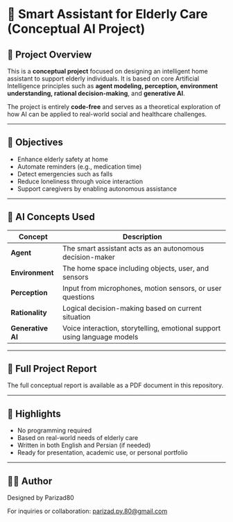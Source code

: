 # 🧠 Smart Assistant for Elderly Care (Conceptual AI Project)

## 📘 Project Overview
This is a **conceptual project** focused on designing an intelligent home assistant to support elderly individuals. It is based on core Artificial Intelligence principles such as **agent modeling, perception, environment understanding, rational decision-making**, and **generative AI**.

The project is entirely **code-free** and serves as a theoretical exploration of how AI can be applied to real-world social and healthcare challenges.

---

## 🎯 Objectives
- Enhance elderly safety at home
- Automate reminders (e.g., medication time)
- Detect emergencies such as falls
- Reduce loneliness through voice interaction
- Support caregivers by enabling autonomous assistance

---

## 🧠 AI Concepts Used
| Concept        | Description                                                                 |
|----------------|-----------------------------------------------------------------------------|
| **Agent**      | The smart assistant acts as an autonomous decision-maker                    |
| **Environment**| The home space including objects, user, and sensors                         |
| **Perception** | Input from microphones, motion sensors, or user questions                   |
| **Rationality**| Logical decision-making based on current situation                          |
| **Generative AI** | Voice interaction, storytelling, emotional support using language models |

---

## 📄 Full Project Report
The full conceptual report is available as a PDF document in this repository.

---

## 📌 Highlights
- No programming required
- Based on real-world needs of elderly care
- Written in both English and Persian (if needed)
- Ready for presentation, academic use, or personal portfolio

---

## 🙋‍♀️ Author
Designed by Parizad80

For inquiries or collaboration: parizad.py.80@gmail.com

